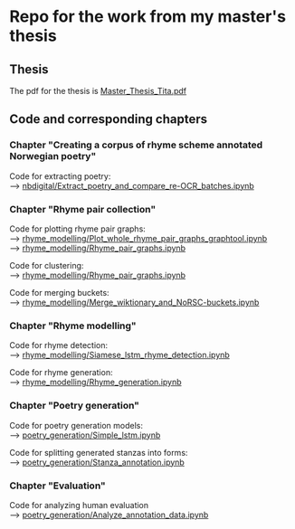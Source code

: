# Repo for the work from my master's thesis

## Thesis 
The pdf for the thesis is [Master_Thesis_Tita.pdf](Master_Thesis_Tita.pdf)

## Code and corresponding chapters
### Chapter "Creating a corpus of rhyme scheme annotated Norwegian poetry" 
Code for extracting poetry:  
--> [nbdigital/Extract_poetry_and_compare_re-OCR_batches.ipynb](nbdigital/Extract_poetry_and_compare_re-OCR_batches.ipynb)

### Chapter "Rhyme pair collection"
Code for plotting rhyme pair graphs:  
--> [rhyme_modelling/Plot_whole_rhyme_pair_graphs_graphtool.ipynb](rhyme_modelling/Plot_whole_rhyme_pair_graphs_graphtool.ipynb)  
--> [rhyme_modelling/Rhyme_pair_graphs.ipynb](rhyme_modelling/Rhyme_pair_graphs.ipynb)

Code for clustering:  
--> [rhyme_modelling/Rhyme_pair_graphs.ipynb](rhyme_modelling/Rhyme_pair_graphs.ipynb)

Code for merging buckets:  
--> [rhyme_modelling/Merge_wiktionary_and_NoRSC-buckets.ipynb](rhyme_modelling/Merge_wiktionary_and_NoRSC-buckets.ipynb)
    
    
### Chapter "Rhyme modelling"
Code for rhyme detection:  
--> [rhyme_modelling/Siamese_lstm_rhyme_detection.ipynb](rhyme_modelling/Siamese_lstm_rhyme_detection.ipynb)

Code for rhyme generation:  
--> [rhyme_modelling/Rhyme_generation.ipynb](rhyme_modelling/Rhyme_generation.ipynb)

### Chapter "Poetry generation"
Code for poetry generation models:  
--> [poetry_generation/Simple_lstm.ipynb](poetry_generation/Simple_lstm.ipynb)  

Code for splitting generated stanzas into forms:  
--> [poetry_generation/Stanza_annotation.ipynb](poetry_generation/Stanza_annotation.ipynb)  

### Chapter "Evaluation"
Code for analyzing human evaluation  
--> [poetry_generation/Analyze_annotation_data.ipynb](poetry_generation/Analyze_annotation_data.ipynb)
